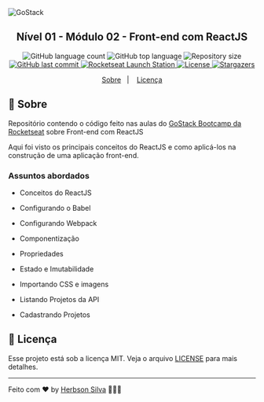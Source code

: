 <img alt="GoStack" src="https://storage.googleapis.com/golden-wind/bootcamp-gostack/header-desafios-new.png" />

<h2 align="center">
  Nível 01 - Módulo 02 - Front-end com ReactJS
</h2>

<!-- <blockquote align="center">“Não espere para plantar, apenas tenha paciência para colher”!</blockquote> -->

<p align="center">
  <img alt="GitHub language count" src="https://img.shields.io/github/languages/count/herbsonsilva/gostack-n01m02-front-end-com-reactjs?color=%2304D361">

  <img alt="GitHub top language" src="https://img.shields.io/github/languages/top/herbsonsilva/gostack-n01m02-front-end-com-reactjs?color=%2304D361">
  
  <img alt="Repository size" src="https://img.shields.io/github/repo-size/herbsonsilva/gostack-n01m02-front-end-com-reactjs?color=%2304D361">
  
  <a href="https://github.com/herbsonsilva/gostack-n01m02-front-end-com-reactjs/commits/master">
    <img alt="GitHub last commit" src="https://img.shields.io/github/last-commit/herbsonsilva/gostack-n01m02-front-end-com-reactjs?color=%2304D361">
  </a>

  <a href="https://rocketseat.com.br">
    <img alt="Rocketseat Launch Station" src="https://img.shields.io/badge/launch%20station-Rocketseat-%2304D361">
  </a>

  <a href="https://github.com/herbsonsilva/gostack-n01m02-front-end-com-reactjs/blob/master/LICENSE">
    <img alt="License" src="https://img.shields.io/badge/license-MIT-%2304D361">
  </a>

  <a href="https://github.com/herbsonsilva/gostack-n01m02-front-end-com-reactjs/stargazers">
    <img alt="Stargazers" src="https://img.shields.io/github/stars/herbsonsilva/gostack-n01m02-front-end-com-reactjs?style=social">
  </a>
</p>

<p align="center">
  <a href="#rocket-sobre">Sobre</a>&nbsp;&nbsp;&nbsp;|&nbsp;&nbsp;&nbsp;
  <a href="#memo-licença">Licença</a>
</p>

## :rocket: Sobre

Repositório contendo o código feito nas aulas do [GoStack Bootcamp da Rocketseat](https://rocketseat.com.br/) sobre Front-end com ReactJS

Aqui foi visto os principais conceitos do ReactJS e como aplicá-los na construção de uma aplicação front-end.

### Assuntos abordados

- Conceitos do ReactJS

- Configurando o Babel

- Configurando Webpack

- Componentização

- Propriedades

- Estado e Imutabilidade

- Importando CSS e imagens

- Listando Projetos da API

- Cadastrando Projetos

## :memo: Licença

Esse projeto está sob a licença MIT. Veja o arquivo [LICENSE](../master/LICENSE) para mais detalhes.

---

Feito com ♥ by [Herbson Silva](https://www.linkedin.com/in/herbsonsilva/) :wave::wave::wave:
